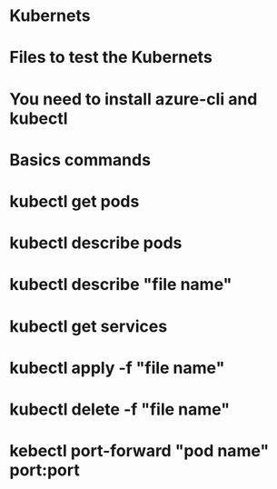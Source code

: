 # Kubernets
# Files to test the Kubernets
# You need to install azure-cli and kubectl
# Basics commands
# kubectl get pods
# kubectl describe pods
# kubectl describe "file name"
# kubectl get services
# kubectl apply -f "file name"
# kubectl delete -f "file name"
# kebectl port-forward "pod name" port:port

